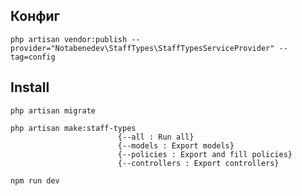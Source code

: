 ## Конфиг

    php artisan vendor:publish --provider="Notabenedev\StaffTypes\StaffTypesServiceProvider" --tag=config

## Install
    php artisan migrate
   
    php artisan make:staff-types
                            {--all : Run all}
                            {--models : Export models}
                            {--policies : Export and fill policies}
                            {--controllers : Export controllers}

    npm run dev
